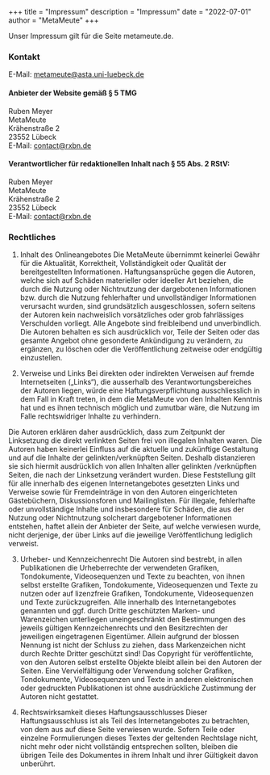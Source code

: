 +++
title = "Impressum"
description = "Impressum"
date = "2022-07-01"
author = "MetaMeute"
+++

Unser Impressum gilt für die Seite metameute.de.

### Kontakt
E-Mail: [metameute@asta.uni-luebeck.de](mailto:metameute@asta.uni-luebeck.de)

#### Anbieter der Website gemäß § 5 TMG
Ruben Meyer<br>
MetaMeute<br>
Krähenstraße 2<br>
23552 Lübeck<br>
E-Mail: [contact@rxbn.de](mailto:contact@rxbn.de)

#### Verantwortlicher für redaktionellen Inhalt nach § 55 Abs. 2 RStV:
Ruben Meyer<br>
MetaMeute<br>
Krähenstraße 2<br>
23552 Lübeck<br>
E-Mail: [contact@rxbn.de](mailto:contact@rxbn.de)

### Rechtliches
1) Inhalt des Onlineangebotes
Die MetaMeute übernimmt keinerlei Gewähr für die Aktualität, Korrektheit, Vollständigkeit oder Qualität der bereitgestellten Informationen. Haftungsansprüche gegen die Autoren, welche sich auf Schäden materieller oder ideeller Art beziehen, die durch die Nutzung oder Nichtnutzung der dargebotenen Informationen bzw. durch die Nutzung fehlerhafter und unvollständiger Informationen verursacht wurden, sind grundsätzlich ausgeschlossen, sofern seitens der Autoren kein nachweislich vorsätzliches oder grob fahrlässiges Verschulden vorliegt. Alle Angebote sind freibleibend und unverbindlich. Die Autoren behalten es sich ausdrücklich vor, Teile der Seiten oder das gesamte Angebot ohne gesonderte Ankündigung zu verändern, zu ergänzen, zu löschen oder die Veröffentlichung zeitweise oder endgültig einzustellen.



2) Verweise und Links
Bei direkten oder indirekten Verweisen auf fremde Internetseiten („Links“), die ausserhalb des Verantwortungsbereiches der Autoren liegen, würde eine Haftungsverpflichtung ausschliesslich in dem Fall in Kraft treten, in dem die MetaMeute von den Inhalten Kenntnis hat und es ihnen technisch möglich und zumutbar wäre, die Nutzung im Falle rechtswidriger Inhalte zu verhindern.

Die Autoren erklären daher ausdrücklich, dass zum Zeitpunkt der Linksetzung die direkt verlinkten Seiten frei von illegalen Inhalten waren. Die Autoren haben keinerlei Einfluss auf die aktuelle und zukünftige Gestaltung und auf die Inhalte der gelinkten/verknüpften Seiten. Deshalb distanzieren sie sich hiermit ausdrücklich von allen Inhalten aller gelinkten /verknüpften Seiten, die nach der Linksetzung verändert wurden. Diese Feststellung gilt für alle innerhalb des eigenen Internetangebotes gesetzten Links und Verweise sowie für Fremdeinträge in von den Autoren eingerichteten Gästebüchern, Diskussionsforen und Mailinglisten. Für illegale, fehlerhafte oder unvollständige Inhalte und insbesondere für Schäden, die aus der Nutzung oder Nichtnutzung solcherart dargebotener Informationen entstehen, haftet allein der Anbieter der Seite, auf welche verwiesen wurde, nicht derjenige, der über Links auf die jeweilige Veröffentlichung lediglich verweist.



3) Urheber- und Kennzeichenrecht
Die Autoren sind bestrebt, in allen Publikationen die Urheberrechte der verwendeten Grafiken, Tondokumente, Videosequenzen und Texte zu beachten, von ihnen selbst erstellte Grafiken, Tondokumente, Videosequenzen und Texte zu nutzen oder auf lizenzfreie Grafiken, Tondokumente, Videosequenzen und Texte zurückzugreifen. Alle innerhalb des Internetangebotes genannten und ggf. durch Dritte geschützten Marken- und Warenzeichen unterliegen uneingeschränkt den Bestimmungen des jeweils gültigen Kennzeichenrechts und den Besitzrechten der jeweiligen eingetragenen Eigentümer. Allein aufgrund der blossen Nennung ist nicht der Schluss zu ziehen, dass Markenzeichen nicht durch Rechte Dritter geschützt sind! Das Copyright für veröffentlichte, von den Autoren selbst erstellte Objekte bleibt allein bei den Autoren der Seiten. Eine Vervielfältigung oder Verwendung solcher Grafiken, Tondokumente, Videosequenzen und Texte in anderen elektronischen oder gedruckten Publikationen ist ohne ausdrückliche Zustimmung der Autoren nicht gestattet.



4) Rechtswirksamkeit dieses Haftungsausschlusses
Dieser Haftungsausschluss ist als Teil des Internetangebotes zu betrachten, von dem aus auf diese Seite verwiesen wurde. Sofern Teile oder einzelne Formulierungen dieses Textes der geltenden Rechtslage nicht, nicht mehr oder nicht vollständig entsprechen sollten, bleiben die übrigen Teile des Dokumentes in ihrem Inhalt und ihrer Gültigkeit davon unberührt.
